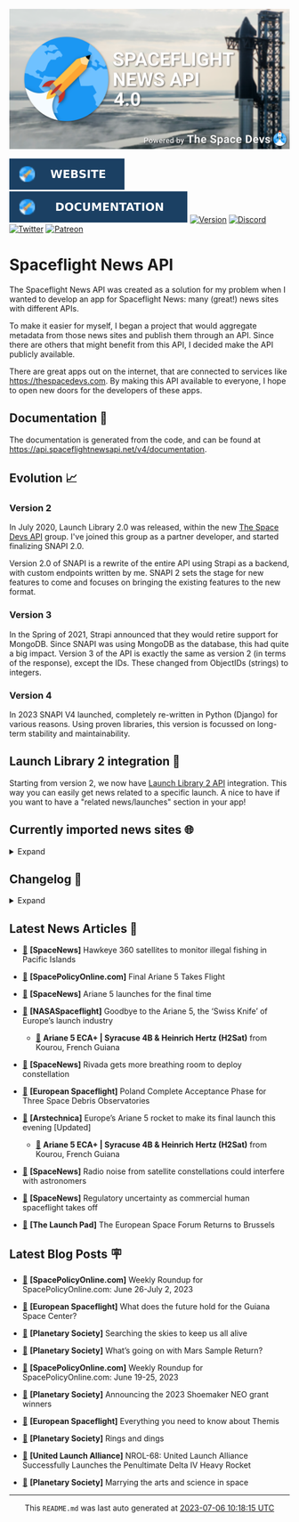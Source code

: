 ![Cover](https://raw.githubusercontent.com/TheSpaceDevs/spaceflightnewsapi/main/.github/profile/assets/snapi_poster.png)

[![Website](https://raw.githubusercontent.com/TheSpaceDevs/spaceflightnewsapi/main/.github/profile/assets/badge_snapi_website.svg)](https://spaceflightnewsapi.net/)
[![Documentation](https://raw.githubusercontent.com/TheSpaceDevs/spaceflightnewsapi/main/.github/profile/assets/badge_snapi_doc.svg)](https://api.spaceflightnewsapi.net/v4/docs)
[![Version](https://img.shields.io/github/v/release/TheSpaceDevs/spaceflightnewsapi?style=for-the-badge)](https://github.com/TheSpaceDevs/spaceflightnewsapi/releases/tag/v4.0.3)
[![Discord](https://img.shields.io/badge/Discord-%237289DA.svg?style=for-the-badge&logo=discord&logoColor=white)](https://discord.gg/p7ntkNA)
[![Twitter](https://img.shields.io/badge/Twitter-%231DA1F2.svg?style=for-the-badge&logo=Twitter&logoColor=white)](https://twitter.com/the_snapi)
[![Patreon](https://img.shields.io/badge/Patreon-F96854?style=for-the-badge&logo=patreon&logoColor=white)](https://www.patreon.com/TheSpaceDevs)

# Spaceflight News API

The Spaceflight News API was created as a solution for my problem when I wanted to develop an app for Spaceflight News: many (great!) news sites with different APIs.

To make it easier for myself, I began a project that would aggregate metadata from those news sites and publish them through an API. Since there are others that might benefit from this API, I decided make the API publicly available.

There are great apps out on the internet, that are connected to services like <https://thespacedevs.com>. By making this API available to everyone, I hope to open new doors for the developers of these apps.

## Documentation 📖

The documentation is generated from the code, and can be found at <https://api.spaceflightnewsapi.net/v4/documentation>.

## Evolution 📈

### Version 2

In July 2020, Launch Library 2.0 was released, within the new <a href="https://thespacedevs.com">The Space Devs API</a> group. I've joined this group as a partner developer, and started finalizing SNAPI 2.0.

Version 2.0 of SNAPI is a rewrite of the entire API using Strapi as a backend, with custom endpoints written by me.
SNAPI 2 sets the stage for new features to come and focuses on bringing the existing features to the new format.

### Version 3

In the Spring of 2021, Strapi announced that they would retire support for MongoDB. Since SNAPI was using MongoDB as the database, this had quite a big impact.
Version 3 of the API is exactly the same as version 2 (in terms of the response), except the IDs. These changed from ObjectIDs (strings) to integers.

### Version 4
In 2023 SNAPI V4 launched, completely re-written in Python (Django) for various reasons.
Using proven libraries, this version is focussed on long-term stability and maintainability.

## Launch Library 2 integration 🚀

Starting from version 2, we now have <a href="https://thespacedevs.com/llapi">Launch Library 2 API</a> integration. This way you can easily get news related to a specific launch.
A nice to have if you want to have a "related news/launches" section in your app!

## Currently imported news sites 🌐

<details>
<summary>Expand</summary>

- AmericaSpace
- Arstechnica
- Blue Origin
- CNBC
- ESA
- ElonX
- Euronews
- European Spaceflight
- Jet Propulsion Laboratory
- NASA
- NASASpaceflight
- National Geographic
- National Space Society
- Phys
- Planetary Society
- Reuters
- Space.com
- SpaceFlight Insider
- SpaceNews
- SpacePolicyOnline.com
- SpaceX
- Spaceflight Now
- SyFy
- TechCrunch
- Teslarati
- The Drive
- The Japan Times
- The Launch Pad
- The National
- The New York Times
- The Space Devs
- The Space Review
- The Verge
- The Wall Street Journal
- United Launch Alliance
- Virgin Galactic


</details>

## Changelog 📝
<details>
<summary>Expand</summary>

# V4.0.0

- Rewritten in Python and Django.

# V3.4.0

- Package updates
- Sentry fixes

# V3.0.0

- Package updates

### V3.2.0

- Various Sentry issues fixed

### V3.1.0

- Strapi updates
- Sentry updates
- Admin interface updates

### V3.0.0

- Switch to use Postgres as database

### V2.3.0

- The lost "article per (LL2) event" endpoint is back
- Changed the G4L logo on the site
- Added Sentry again, via the new Strapi plugin
- Changed from amqplib to amqp-connection-manager
- Updated to Strapi 3.5.3

### v2.2.0

- Dependency updates
- Code cleanup
- Admin side of things

### v2.1.0

- Backend changes on how new content is processed
- Package updates

### v2.0.0

- Complete rewrite of the app, focusing on existing features

</details>



## Latest News Articles 📰
- <a href="https://spacenews.com/hawkeye-360-satellites-to-monitor-illegal-fishing-in-pacific-islands/" >🔗</a> **[SpaceNews]** Hawkeye 360 satellites to monitor illegal fishing in Pacific Islands


- <a href="https://spacepolicyonline.com/news/final-ariane-5-takes-flight/" >🔗</a> **[SpacePolicyOnline.com]** Final Ariane 5 Takes Flight


- <a href="https://spacenews.com/ariane-5-launches-for-the-final-time/" >🔗</a> **[SpaceNews]** Ariane 5 launches for the final time


- <a href="https://www.nasaspaceflight.com/2023/07/goodbye-ariane-5/" >🔗</a> **[NASASpaceflight]** Goodbye to the Ariane 5, the ‘Swiss Knife’ of Europe’s launch industry


  - <a href="https://go4liftoff.com/launch/id/e3f8e755-0867-413a-a05a-15ca06ce7fa3" >🚀</a> **Ariane 5 ECA+ | Syracuse 4B & Heinrich Hertz (H2Sat)** from Kourou, French Guiana



- <a href="https://spacenews.com/rivada-gets-more-breathing-room-to-deploy-constellation/" >🔗</a> **[SpaceNews]** Rivada gets more breathing room to deploy constellation


- <a href="https://europeanspaceflight.com/poland-complete-acceptance-phase-for-three-space-debris-observatories/" >🔗</a> **[European Spaceflight]** Poland Complete Acceptance Phase for Three Space Debris Observatories


- <a href="https://arstechnica.com/space/2023/07/europes-venerable-ariane-5-rocket-faces-a-bittersweet-ending-on-tuesday/" >🔗</a> **[Arstechnica]** Europe’s Ariane 5 rocket to make its final launch this evening [Updated]


  - <a href="https://go4liftoff.com/launch/id/e3f8e755-0867-413a-a05a-15ca06ce7fa3" >🚀</a> **Ariane 5 ECA+ | Syracuse 4B & Heinrich Hertz (H2Sat)** from Kourou, French Guiana



- <a href="https://spacenews.com/radio-noise-from-satellite-constellations-could-interfere-with-astronomers/" >🔗</a> **[SpaceNews]** Radio noise from satellite constellations could interfere with astronomers


- <a href="https://spacenews.com/regulatory-uncertainty-as-commercial-human-spaceflight-takes-off/" >🔗</a> **[SpaceNews]** Regulatory uncertainty as commercial human spaceflight takes off


- <a href="https://tlpnetwork.com/news/2023/07/european_space_forum_returns_to_brussels" >🔗</a> **[The Launch Pad]** The European Space Forum Returns to Brussels




## Latest Blog Posts 🪧

- <a href="https://spacepolicyonline.com/news/weekly-roundup-for-spacepolicyonline-com-june-26-july-2-2023/" >🔗</a> **[SpacePolicyOnline.com]** Weekly Roundup for SpacePolicyOnline.com: June 26-July 2, 2023


- <a href="https://europeanspaceflight.substack.com/p/what-does-the-future-hold-for-the" >🔗</a> **[European Spaceflight]** What does the future hold for the Guiana Space Center?


- <a href="https://www.planetary.org/the-downlink/searching-the-skies-to-keep-us-all-alive" >🔗</a> **[Planetary Society]** Searching the skies to keep us all alive


- <a href="https://www.planetary.org/articles/whats-going-on-with-mars-sample-return" >🔗</a> **[Planetary Society]** What’s going on with Mars Sample Return?


- <a href="https://spacepolicyonline.com/news/weekly-roundup-for-spacepolicyonline-com-june-19-25-2023/" >🔗</a> **[SpacePolicyOnline.com]** Weekly Roundup for SpacePolicyOnline.com: June 19-25, 2023


- <a href="https://www.planetary.org/articles/announcing-the-2023-shoemaker-neo-grant-winners" >🔗</a> **[Planetary Society]** Announcing the 2023 Shoemaker NEO grant winners


- <a href="https://europeanspaceflight.substack.com/p/everything-you-need-to-know-about-ddb" >🔗</a> **[European Spaceflight]** Everything you need to know about Themis


- <a href="https://www.planetary.org/the-downlink/rings-and-dings" >🔗</a> **[Planetary Society]** Rings and dings


- <a href="https://blog.ulalaunch.com/blog/united-launch-alliance-successfully-launches-the-penultimate-delta-iv-heavy-rocket" >🔗</a> **[United Launch Alliance]** NROL-68: United Launch Alliance Successfully Launches the Penultimate Delta IV Heavy Rocket


- <a href="https://www.planetary.org/articles/ariel-barreiro-interview" >🔗</a> **[Planetary Society]** Marrying the arts and science in space




<hr>
  <div align="center">
  This <code>README.md</code> was last auto generated at <a href="https://www.timeanddate.com/worldclock/fixedtime.html?iso=20230706T101815">2023-07-06 10:18:15 UTC</a>
  <br>
</div>